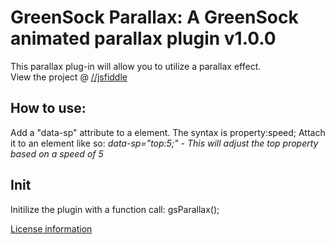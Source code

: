 GreenSock Parallax: A GreenSock animated parallax plugin v1.0.0
====

This parallax plug-in will allow you to utilize a parallax effect.<br />
View the project @ <a target="_blank" title="View project" href="http://jsfiddle.net/ilovetoast/WLBMX/show/">//jsfiddle</a>

<h2>How to use:</h2>
<p>Add a "data-sp" attribute to a element. The syntax is property:speed; Attach it to an element like so: <em>data-sp="top:5;" - This will adjust the top property based on a speed of 5</em></p>

<h2>Init</h2>
<p>Initilize the plugin with a function call: gsParallax();</p>


<a target="_blank" href="http://projects.steeleimage.com/1icense/" >License information</a>

